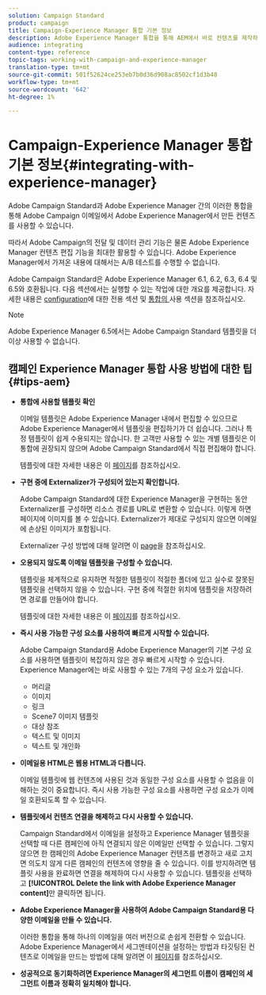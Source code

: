 ```yaml
---
solution: Campaign Standard
product: campaign
title: Campaign-Experience Manager 통합 기본 정보
description: Adobe Experience Manager 통합을 통해 AEM에서 바로 컨텐츠를 제작하여 Adobe Campaign에서 나중에 사용할 수 있습니다.
audience: integrating
content-type: reference
topic-tags: working-with-campaign-and-experience-manager
translation-type: tm+mt
source-git-commit: 501f52624ce253eb7b0d36d908ac8502cf1d3b48
workflow-type: tm+mt
source-wordcount: '642'
ht-degree: 1%

---
```



# Campaign-Experience Manager 통합 기본 정보{#integrating-with-experience-manager}

Adobe Campaign Standard과 Adobe Experience Manager 간의 이러한 통합을 통해 Adobe Campaign 이메일에서 Adobe Experience Manager에서 만든 컨텐츠를 사용할 수 있습니다.

따라서 Adobe Campaign의 전달 및 데이터 관리 기능은 물론 Adobe Experience Manager 컨텐츠 편집 기능을 최대한 활용할 수 있습니다. Adobe Experience Manager에서 가져온 내용에 대해서는 A/B 테스트를 수행할 수 없습니다.

Adobe Campaign Standard은 Adobe Experience Manager 6.1, 6.2, 6.3, 6.4 및 6.5와 호환됩니다. 다음 섹션에서는 실행할 수 있는 작업에 대한 개요를 제공합니다. 자세한 내용은 [configuration](https://docs.adobe.com/content/help/en/experience-manager-65/administering/integration/campaignstandard.html)에 대한 전용 섹션 및 [통합의 ](https://docs.adobe.com/content/help/en/experience-manager-65/authoring/aem-adobe-campaign/campaign.html)사용 섹션을 참조하십시오.

>[!NOTE]
>
> Adobe Experience Manager 6.5에서는 Adobe Campaign Standard 템플릿을 더 이상 사용할 수 없습니다.

## 캠페인 Experience Manager 통합 사용 방법에 대한 팁 {#tips-aem}

* **통합에 사용할 템플릿 확인**

   이메일 템플릿은 Adobe Experience Manager 내에서 편집할 수 있으므로 Adobe Experience Manager에서 템플릿을 편집하기가 더 쉽습니다. 그러나 특정 템플릿이 쉽게 수용되지는 않습니다. 한 고객만 사용할 수 있는 개별 템플릿은 이 통합에 권장되지 않으며 Adobe Campaign Standard에서 직접 편집해야 합니다.

   템플릿에 대한 자세한 내용은 이 [페이지](https://docs.adobe.com/content/help/en/experience-manager-65/developing/platform/templates/templates.html)를 참조하십시오.

* **구현 중에 Externalizer가 구성되어 있는지 확인합니다.**

   Adobe Campaign Standard에 대한 Experience Manager을 구현하는 동안 Externalizer를 구성하면 리소스 경로를 URL로 변환할 수 있습니다. 이렇게 하면 페이지에 이미지를 볼 수 있습니다. Externalizer가 제대로 구성되지 않으면 이메일에 손상된 이미지가 포함됩니다.

   Externalizer 구성 방법에 대해 알려면 이 [page](https://docs.adobe.com/content/help/en/experience-manager-65/developing/platform/externalizer.html)을 참조하십시오.

* **오용되지 않도록 이메일 템플릿을 구성할 수 있습니다.**

   템플릿을 체계적으로 유지하면 적절한 템플릿이 적절한 폴더에 있고 실수로 잘못된 템플릿을 선택하지 않을 수 있습니다. 구현 중에 적절한 위치에 템플릿을 저장하려면 경로를 만들어야 합니다.

   템플릿에 대한 자세한 내용은 이 [페이지](https://docs.adobe.com/content/help/en/experience-manager-65/developing/platform/templates/templates.html#template-availability)를 참조하십시오.

* **즉시 사용 가능한 구성 요소를 사용하여 빠르게 시작할 수 있습니다.**

   Adobe Campaign Standard용 Adobe Experience Manager의 기본 구성 요소를 사용하면 템플릿이 복잡하지 않은 경우 빠르게 시작할 수 있습니다.
Experience Manager에는 바로 사용할 수 있는 7개의 구성 요소가 있습니다.

   * 머리글
   * 이미지
   * 링크
   * Scene7 이미지 템플릿
   * 대상 참조
   * 텍스트 및 이미지
   * 텍스트 및 개인화

* **이메일용 HTML은 웹용 HTML과 다릅니다.**

   이메일 템플릿에 웹 컨텐츠에 사용된 것과 동일한 구성 요소를 사용할 수 없음을 이해하는 것이 중요합니다. 즉시 사용 가능한 구성 요소를 사용하면 구성 요소가 이메일 호환되도록 할 수 있습니다.

* **템플릿에서 컨텐츠 연결을 해제하고 다시 사용할 수 있습니다.**

   Campaign Standard에서 이메일을 설정하고 Experience Manager 템플릿을 선택할 때 다른 캠페인에 아직 연결되지 않은 이메일만 선택할 수 있습니다. 그렇지 않으면 한 캠페인의 Adobe Experience Manager 컨텐츠를 변경하고 새로 고치면 의도치 않게 다른 캠페인의 컨텐츠에 영향을 줄 수 있습니다.
이를 방지하려면 템플릿 사용을 완료하면 연결을 해제하여 다시 사용할 수 있습니다. 템플릿을 선택하고 **[!UICONTROL Delete the link with Adobe Experience Manager content]**&#x200B;만 클릭하면 됩니다.

* **Adobe Experience Manager을 사용하여 Adobe Campaign Standard용 다양한 이메일을 만들 수 있습니다.**

   이러한 통합을 통해 하나의 이메일을 여러 버전으로 손쉽게 전환할 수 있습니다.
Adobe Experience Manager에서 세그멘테이션을 설정하는 방법과 타깃팅된 컨텐츠로 이메일을 만드는 방법에 대해 알려면 이 [페이지](https://docs.adobe.com/help/en/experience-manager-65/authoring/aem-adobe-campaign/target-adobe-campaign.html#setting-up-segmentation-in-aem)를 참조하십시오.

* **성공적으로 동기화하려면 Experience Manager의 세그먼트 이름이 캠페인의 세그먼트 이름과 정확히 일치해야 합니다.**